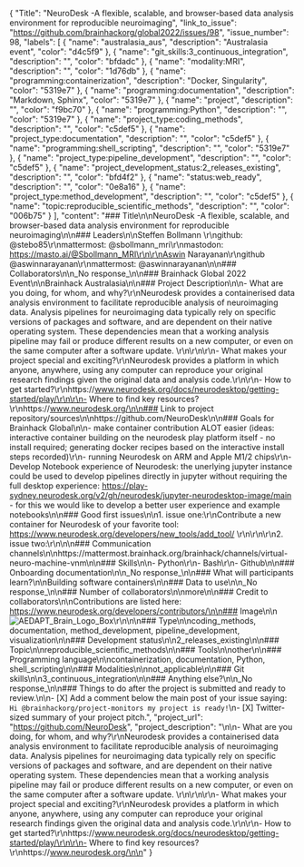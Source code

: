 {
  "Title": "NeuroDesk -A flexible, scalable, and browser-based data analysis environment for reproducible neuroimaging",
  "link_to_issue": "https://github.com/brainhackorg/global2022/issues/98",
  "issue_number": 98,
  "labels": [
    {
      "name": "australasia_aus",
      "description": "Australasia event",
      "color": "d4c5f9"
    },
    {
      "name": "git_skills:3_continuous_integration",
      "description": "",
      "color": "bfdadc"
    },
    {
      "name": "modality:MRI",
      "description": "",
      "color": "1d76db"
    },
    {
      "name": "programming:containerization",
      "description": "Docker, Singularity",
      "color": "5319e7"
    },
    {
      "name": "programming:documentation",
      "description": "Markdown, Sphinx",
      "color": "5319e7"
    },
    {
      "name": "project",
      "description": "",
      "color": "f9bc70"
    },
    {
      "name": "programming:Python",
      "description": "",
      "color": "5319e7"
    },
    {
      "name": "project_type:coding_methods",
      "description": "",
      "color": "c5def5"
    },
    {
      "name": "project_type:documentation",
      "description": "",
      "color": "c5def5"
    },
    {
      "name": "programming:shell_scripting",
      "description": "",
      "color": "5319e7"
    },
    {
      "name": "project_type:pipeline_development",
      "description": "",
      "color": "c5def5"
    },
    {
      "name": "project_development_status:2_releases_existing",
      "description": "",
      "color": "bfd4f2"
    },
    {
      "name": "status:web_ready",
      "description": "",
      "color": "0e8a16"
    },
    {
      "name": "project_type:method_development",
      "description": "",
      "color": "c5def5"
    },
    {
      "name": "topic:reproducible_scientific_methods",
      "description": "",
      "color": "006b75"
    }
  ],
  "content": "### Title\n\nNeuroDesk -A flexible, scalable, and browser-based data analysis environment for reproducible neuroimaging\n\n### Leaders\n\nSteffen Bollmann \r\ngithub: @stebo85\r\nmattermost: @sbollmann_mri\r\nmastodon: https://masto.ai/@Sbollmann_MRI\r\n\r\nAswin Narayanan\r\ngithub @aswinnarayanan\r\nmattermost: @aswinnarayanan\n\n### Collaborators\n\n_No response_\n\n### Brainhack Global 2022 Event\n\nBrainhack Australasia\n\n### Project Description\n\n- What are you doing, for whom, and why?\r\nNeurodesk provides a containerised data analysis environment to facilitate reproducible analysis of neuroimaging data. Analysis pipelines for neuroimaging data typically rely on specific versions of packages and software, and are dependent on their native operating system. These dependencies mean that a working analysis pipeline may fail or produce different results on a new computer, or even on the same computer after a software update. \r\n\r\n\r\n- What makes your project special and exciting?\r\nNeurodesk provides a platform in which anyone, anywhere, using any computer can reproduce your original research findings given the original data and analysis code.\r\n\r\n- How to get started?\r\nhttps://www.neurodesk.org/docs/neurodesktop/getting-started/play/\r\n\r\n- Where to find key resources?\r\nhttps://www.neurodesk.org/\n\n### Link to project repository/sources\n\nhttps://github.com/NeuroDesk\n\n### Goals for Brainhack Global\n\n- make container contribution ALOT easier (ideas: interactive container building on the neurodesk play platform itself - no install required; generating docker recipes based on the interactive install steps recorded)\r\n- running Neurodesk on ARM and Apple M1/2 chips\r\n- Develop Notebook experience of Neurodesk: the unerlying jupyter instance could be used to develop pipelines directly in jupyter without requiring the full desktop experience: https://play-sydney.neurodesk.org/v2/gh/neurodesk/jupyter-neurodesktop-image/main - for this we would like to develop a better user experience and example notebooks\n\n### Good first issues\n\n1. issue one:\r\nContribute a new container for Neurodesk of your favorite tool: https://www.neurodesk.org/developers/new_tools/add_tool/ \r\n\r\n\r\n2. issue two:\r\n\n\n### Communication channels\n\nhttps://mattermost.brainhack.org/brainhack/channels/virtual-neuro-machine-vnm\n\n### Skills\n\n- Python\r\n- Bash\r\n- Github\n\n### Onboarding documentation\n\n_No response_\n\n### What will participants learn?\n\nBuilding software containers\n\n### Data to use\n\n_No response_\n\n### Number of collaborators\n\nmore\n\n### Credit to collaborators\n\nContributions are listed here: https://www.neurodesk.org/developers/contributors/\n\n### Image\n\n![AEDAPT_Brain_Logo_Box](https://user-images.githubusercontent.com/4021595/203456880-f3897a7e-0cf9-4507-a02c-3d1106fc9c52.png)\r\n\n\n### Type\n\ncoding_methods, documentation, method_development, pipeline_development, visualization\n\n### Development status\n\n2_releases_existing\n\n### Topic\n\nreproducible_scientific_methods\n\n### Tools\n\nother\n\n### Programming language\n\ncontainerization, documentation, Python, shell_scripting\n\n### Modalities\n\nnot_applicable\n\n### Git skills\n\n3_continuous_integration\n\n### Anything else?\n\n_No response_\n\n### Things to do after the project is submitted and ready to review.\n\n- [X] Add a comment below the main post of your issue saying: `Hi @brainhackorg/project-monitors my project is ready!`\n- [X] Twitter-sized summary of your project pitch.",
  "project_url": "https://github.com/NeuroDesk",
  "project_description": "\n\n- What are you doing, for whom, and why?\r\nNeurodesk provides a containerised data analysis environment to facilitate reproducible analysis of neuroimaging data. Analysis pipelines for neuroimaging data typically rely on specific versions of packages and software, and are dependent on their native operating system. These dependencies mean that a working analysis pipeline may fail or produce different results on a new computer, or even on the same computer after a software update. \r\n\r\n\r\n- What makes your project special and exciting?\r\nNeurodesk provides a platform in which anyone, anywhere, using any computer can reproduce your original research findings given the original data and analysis code.\r\n\r\n- How to get started?\r\nhttps://www.neurodesk.org/docs/neurodesktop/getting-started/play/\r\n\r\n- Where to find key resources?\r\nhttps://www.neurodesk.org/\n\n"
}